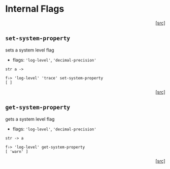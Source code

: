 # Internal Flags
<div style="text-align: right"><a href="https:/github.com/Hypercubed/f-flat_node/blob/master/src/core/flags.ts#L8">[src]</a></div>

## `set-system-property`

sets a system level flag
- flags: `'log-level'`, `'decimal-precision'`

`str a ->`


```
f♭> 'log-level' 'trace' set-system-property
[ ]
```
<div style="text-align: right"><a href="https:/github.com/Hypercubed/f-flat_node/blob/master/src/core/flags.ts#L24">[src]</a></div>

## `get-system-property`

gets a system level flag
- flags: `'log-level'`, `'decimal-precision'`

`str -> a`

```
f♭> 'log-level' get-system-property
[ 'warn' ]
```
<div style="text-align: right"><a href="https:/github.com/Hypercubed/f-flat_node/blob/master/src/core/flags.ts#L53">[src]</a></div>
